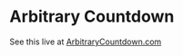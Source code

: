 Arbitrary Countdown
==============

See this live at <a href="http://www.arbitrarycountdown.com">ArbitraryCountdown.com</a>
